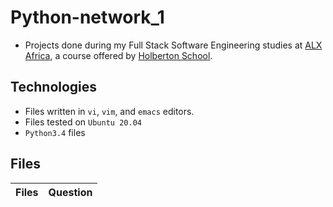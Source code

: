 # Python-network_1

- Projects done during my Full Stack Software Engineering studies at [ALX Africa](https://www.alxafrica.com/software-engineering-2022/), a course offered by [Holberton School](https://www.holbertonschool.com/).

## Technologies

- Files written in ```vi```, ```vim```, and ```emacs``` editors. 
- Files tested on ```Ubuntu 20.04```
- ```Python3.4``` files 

## Files

| Files  | Question |
| ---  | --- |
